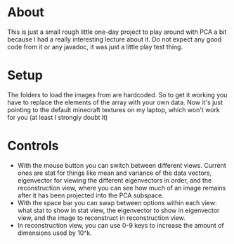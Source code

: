 # About
This is just a small rough little one-day project to play around with PCA a bit because I had a really interesting lecture about it. Do not expect any good code from it or any javadoc, it was just a little play test thing.

# Setup
The folders to load the images from are hardcoded. So to get it working you have to replace the elements of the array with your own data. Now it's just pointing to the default minecraft textures on my laptop, which won't work for you (at least I strongly doubt it)

# Controls
* With the mouse button you can switch between different views. Current ones are stat for things like mean and variance of the data vectors, eigenvector for viewing the different eigenvectors in order, and the reconstruction view, where you can see how much of an image remains after it has been projected into the PCA subspace.
* With the space bar you can swap between options within each view: what stat to show in stat view, the eigenvector to show in eigenvector view, and the image to reconstruct in reconstruction view.
* In reconstruction view, you can use 0-9 keys to increase the amount of dimensions used by 10^k.